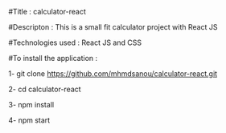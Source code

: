 #Title : calculator-react 


#Descripton : This is a small fit calculator project with React JS

#Technologies used : React JS and CSS 


#To install the application :

  1- git clone https://github.com/mhmdsanou/calculator-react.git
  
  2- cd calculator-react
  
  3- npm install
  
  4- npm start
